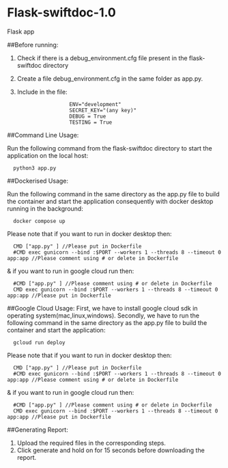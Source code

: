 # Flask-swiftdoc-1.0
Flask app

##Before running:
1. Check if there is a debug_environment.cfg file present in the flask-swiftdoc directory
2. Create a file debug_environment.cfg in the same folder as app.py.
3. Include in the file:

                        ENV="development"
                        SECRET_KEY="(any key)"
                        DEBUG = True
                        TESTING = True

##Command Line Usage:

Run the following command from the flask-swiftdoc directory to start the application on the local host:

      python3 app.py



##Dockerised Usage:

Run the following command in the same directory as the app.py file to build the container and start the application consequently with docker desktop running in the background:


      docker compose up
Please note that if you want to run in docker desktop then:

      CMD ["app.py" ] //Please put in Dockerfile
      #CMD exec gunicorn --bind :$PORT --workers 1 --threads 8 --timeout 0 app:app //Please comment using # or delete in Dockerfile

& if you want to run in google cloud run then:

      #CMD ["app.py" ] //Please comment using # or delete in Dockerfile
      CMD exec gunicorn --bind :$PORT --workers 1 --threads 8 --timeout 0 app:app //Please put in Dockerfile

##Google Cloud Usage:
First, we have to install google cloud sdk in operating system(mac,linux,windows).
Secondly, we have to run the following command in the same directory as the app.py file to build the container and start the application:


      gcloud run deploy
Please note that if you want to run in docker desktop then:

      CMD ["app.py" ] //Please put in Dockerfile
      #CMD exec gunicorn --bind :$PORT --workers 1 --threads 8 --timeout 0 app:app //Please comment using # or delete in Dockerfile

& if you want to run in google cloud run then:

      #CMD ["app.py" ] //Please comment using # or delete in Dockerfile
      CMD exec gunicorn --bind :$PORT --workers 1 --threads 8 --timeout 0 app:app //Please put in Dockerfile
##Generating Report:

1. Upload the required files in the corresponding steps.
2. Click generate and hold on for 15 seconds before downloading the report.
